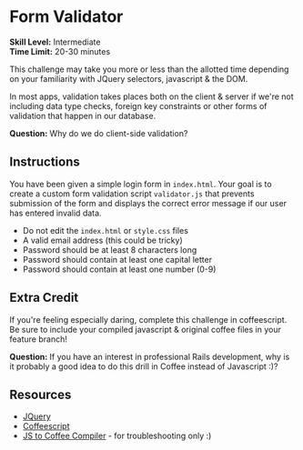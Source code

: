 # Form Validator

__Skill Level:__ Intermediate  
__Time Limit:__ 20-30 minutes

This challenge may take you more or less than the allotted time depending on your familiarity with JQuery selectors, javascript & the DOM.

In most apps, validation takes places both on the client & server if we're not including data type checks, foreign key constraints or other forms of validation that happen in our database. 

__Question:__ Why do we do client-side validation?

## Instructions
You have been given a simple login form in `index.html`. Your goal is to create a custom form validation script `validator.js` that prevents submission of the form and displays the correct error message if our user has entered invalid data. 

 - Do not edit the `index.html` or `style.css` files  
 - A valid email address (this could be tricky)
 - Password should be at least 8 characters long
 - Password should contain at least one capital letter
 - Password should contain at least one number (0-9)

## Extra Credit
If you're feeling especially daring, complete this challenge in coffeescript. Be sure to include your compiled javascript & original coffee files in your feature branch!

__Question:__ If you have an interest in professional Rails development, why is it probably a good idea to do this drill in Coffee instead of Javascript :)?

## Resources
- [JQuery](https://api.jquery.com/)  
- [Coffeescript](http://coffeescript.org/)  
- [JS to Coffee Compiler](http://js2coffee.org/) - for troubleshooting only :)
